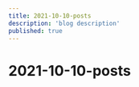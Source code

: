 ```yaml
---
title: 2021-10-10-posts
description: 'blog description'
published: true
---
```


# 2021-10-10-posts
